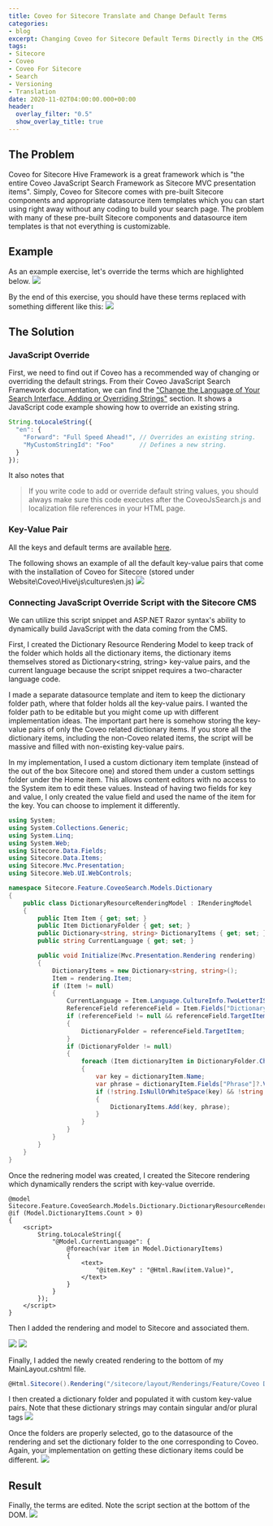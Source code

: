 ```yaml
---
title: Coveo for Sitecore Translate and Change Default Terms
categories:
- blog
excerpt: Changing Coveo for Sitecore Default Terms Directly in the CMS
tags:
- Sitecore
- Coveo
- Coveo For Sitecore
- Search
- Versioning
- Translation
date: 2020-11-02T04:00:00.000+00:00
header:
  overlay_filter: "0.5"
  show_overlay_title: true
---
```


## The Problem

Coveo for Sitecore Hive Framework is a great framework which is "the entire Coveo JavaScript Search Framework as Sitecore MVC presentation items". Simply, Coveo for Sitecore comes with pre-built Sitecore components and appropriate datasource item templates which you can start using right away without any coding to build your search page. The problem with many of these pre-built Sitecore components and datasource item templates is that not everything is customizable.

## Example

As an example exercise, let's override the terms which are highlighted below.
![](/assets/images/blog/2020-10-22-Coveo-For-Sitecore-Translate-And-Change-Default-Terms/2020-10-22-Coveo-For-Sitecore-Translate-And-Change-Default-Terms-01.png)

By the end of this exercise, you should have these terms replaced with something different like this:
![](/assets/images/blog/2020-10-22-Coveo-For-Sitecore-Translate-And-Change-Default-Terms/2020-10-22-Coveo-For-Sitecore-Translate-And-Change-Default-Terms-02.png)

## The Solution

### JavaScript Override
First, we need to find out if Coveo has a recommended way of changing or overriding the default strings. From their Coveo JavaScript Search Framework documentation, we can find the ["Change the Language of Your Search Interface, Adding or Overriding Strings"](https://docs.coveo.com/en/421/javascript-search-framework/change-the-language-of-your-search-interface#adding-or-overriding-strings) section.
It shows a JavaScript code example showing how to override an existing string.

``` JavaScript
String.toLocaleString({ 
  "en": {
    "Forward": "Full Speed Ahead!", // Overrides an existing string.
    "MyCustomStringId": "Foo"       // Defines a new string.
  }
});
```
It also notes that
> If you write code to add or override default string values, you should always make sure this code executes after the CoveoJsSearch.js and localization file references in your HTML page.

### Key-Value Pair

All the keys and default terms are available [here](https://github.com/coveo/search-ui/blob/afe7a570735c6f1d11438fd22b315b512b730271/strings/strings.json).

The following shows an example of all the default key-value pairs that come with the installation of Coveo for Sitecore (stored under Website\Coveo\Hive\js\cultures\en.js)
![](/assets/images/blog/2020-10-22-Coveo-For-Sitecore-Translate-And-Change-Default-Terms/2020-10-22-Coveo-For-Sitecore-Translate-And-Change-Default-Terms-03.png)

### Connecting JavaScript Override Script with the Sitecore CMS

We can utilize this script snippet and ASP.NET Razor syntax's ability to dynamically build JavaScript with the data coming from the CMS.

First, I created the Dictionary Resource Rendering Model to keep track of the folder which holds all the dictionary items, the dictionary items themselves stored as Dictionary<string, string> key-value pairs, and the current language because the script snippet requires a two-character language code.

I made a separate datasource template and item to keep the dictionary folder path, where that folder holds all the key-value pairs. I wanted the folder path to be editable but you might come up with different implementation ideas. The important part here is somehow storing the key-value pairs of only the Coveo related dictionary items. If you store all the dictionary items, including the non-Coveo related items, the script will be massive and filled with non-existing key-value pairs.

In my implementation, I used a custom dictionary item template (instead of the out of the box Sitecore one) and stored them under a custom settings folder under the Home item. This allows content editors with no access to the System item to edit these values. Instead of having two fields for key and value, I only created the value field and used the name of the item for the key. You can choose to implement it differently.

``` c#
using System;
using System.Collections.Generic;
using System.Linq;
using System.Web;
using Sitecore.Data.Fields;
using Sitecore.Data.Items;
using Sitecore.Mvc.Presentation;
using Sitecore.Web.UI.WebControls;

namespace Sitecore.Feature.CoveoSearch.Models.Dictionary
{
    public class DictionaryResourceRenderingModel : IRenderingModel
    {
        public Item Item { get; set; }
        public Item DictionaryFolder { get; set; }
        public Dictionary<string, string> DictionaryItems { get; set; }
        public string CurrentLanguage { get; set; }

        public void Initialize(Mvc.Presentation.Rendering rendering)
        {
            DictionaryItems = new Dictionary<string, string>();
            Item = rendering.Item;
            if (Item != null)
            {
                CurrentLanguage = Item.Language.CultureInfo.TwoLetterISOLanguageName;
                ReferenceField referenceField = Item.Fields["Dictionary Folder"];
                if (referenceField != null && referenceField.TargetItem != null)
                {
                    DictionaryFolder = referenceField.TargetItem;
                }
                if (DictionaryFolder != null)
                {
                    foreach (Item dictionaryItem in DictionaryFolder.Children)
                    {
                        var key = dictionaryItem.Name;
                        var phrase = dictionaryItem.Fields["Phrase"]?.Value;
                        if (!string.IsNullOrWhiteSpace(key) && !string.IsNullOrWhiteSpace(phrase))
                        {
                            DictionaryItems.Add(key, phrase);
                        }
                    }
                }
            }
        }
    }
}
```

Once the rednering model was created, I created the Sitecore rendering which dynamically renders the script with key-value override.

``` cshtml
@model Sitecore.Feature.CoveoSearch.Models.Dictionary.DictionaryResourceRenderingModel
@if (Model.DictionaryItems.Count > 0)
{
    <script>
        String.toLocaleString({
            "@Model.CurrentLanguage": {
                @foreach(var item in Model.DictionaryItems)
                {
                    <text>
                        "@item.Key" : "@Html.Raw(item.Value)",
                    </text>
                }
            }
        });
    </script>
}
```

Then I added the rendering and model to Sitecore and associated them.

![](/assets/images/blog/2020-10-22-Coveo-For-Sitecore-Translate-And-Change-Default-Terms/2020-10-22-Coveo-For-Sitecore-Translate-And-Change-Default-Terms-04.png)
![](/assets/images/blog/2020-10-22-Coveo-For-Sitecore-Translate-And-Change-Default-Terms/2020-10-22-Coveo-For-Sitecore-Translate-And-Change-Default-Terms-05.png)

Finally, I added the newly created rendering to the bottom of my MainLayout.cshtml file.

``` c#
@Html.Sitecore().Rendering("/sitecore/layout/Renderings/Feature/Coveo Dictionary/Dictionary Resource", new { DataSource = "/sitecore/content/Home/Settings/Coveo Search Dictionary Config" })
```
I then created a dictionary folder and populated it with custom key-value pairs.
Note that these dictionary strings may contain singular and/or plural tags <sn></sn> <pl></pl>
![](/assets/images/blog/2020-10-22-Coveo-For-Sitecore-Translate-And-Change-Default-Terms/2020-10-22-Coveo-For-Sitecore-Translate-And-Change-Default-Terms-08.png)

Once the folders are properly selected, go to the datasource of the rendering and set the dictionary folder to the one corresponding to Coveo. Again, your implementation on getting these dictionary items could be different.
![](/assets/images/blog/2020-10-22-Coveo-For-Sitecore-Translate-And-Change-Default-Terms/2020-10-22-Coveo-For-Sitecore-Translate-And-Change-Default-Terms-09.png)

## Result

Finally, the terms are edited. Note the script section at the bottom of the DOM.
![](/assets/images/blog/2020-10-22-Coveo-For-Sitecore-Translate-And-Change-Default-Terms/2020-10-22-Coveo-For-Sitecore-Translate-And-Change-Default-Terms-10.png)
